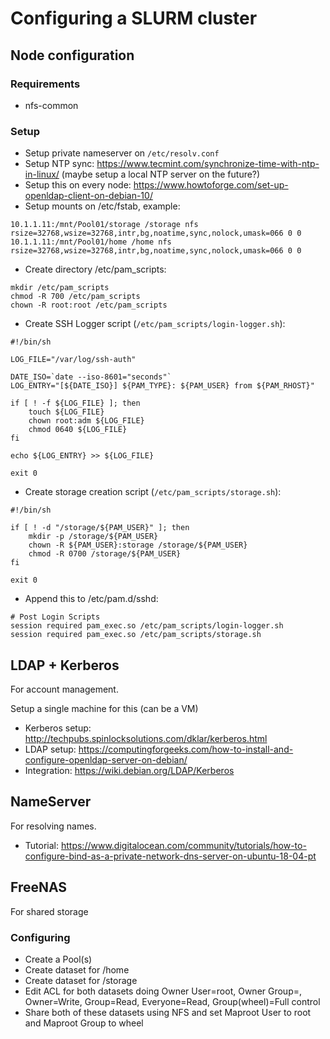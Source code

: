 
# Configuring a SLURM cluster

## Node configuration

### Requirements
* nfs-common

### Setup
* Setup private nameserver on `/etc/resolv.conf`
* Setup NTP sync: https://www.tecmint.com/synchronize-time-with-ntp-in-linux/ (maybe setup a local NTP server on the future?)
* Setup this on every node: https://www.howtoforge.com/set-up-openldap-client-on-debian-10/
* Setup mounts on /etc/fstab, example:
```
10.1.1.11:/mnt/Pool01/storage /storage nfs rsize=32768,wsize=32768,intr,bg,noatime,sync,nolock,umask=066 0 0
10.1.1.11:/mnt/Pool01/home /home nfs rsize=32768,wsize=32768,intr,bg,noatime,sync,nolock,umask=066 0 0
```
* Create directory /etc/pam_scripts:
```
mkdir /etc/pam_scripts
chmod -R 700 /etc/pam_scripts
chown -R root:root /etc/pam_scripts
```
* Create SSH Logger script (`/etc/pam_scripts/login-logger.sh`):
```
#!/bin/sh

LOG_FILE="/var/log/ssh-auth"

DATE_ISO=`date --iso-8601="seconds"`
LOG_ENTRY="[${DATE_ISO}] ${PAM_TYPE}: ${PAM_USER} from ${PAM_RHOST}"

if [ ! -f ${LOG_FILE} ]; then
	touch ${LOG_FILE}
	chown root:adm ${LOG_FILE}
	chmod 0640 ${LOG_FILE}
fi

echo ${LOG_ENTRY} >> ${LOG_FILE}

exit 0
```
* Create storage creation script  (`/etc/pam_scripts/storage.sh`):
```
#!/bin/sh

if [ ! -d "/storage/${PAM_USER}" ]; then
	mkdir -p /storage/${PAM_USER}
	chown -R ${PAM_USER}:storage /storage/${PAM_USER}
	chmod -R 0700 /storage/${PAM_USER}
fi

exit 0
```
* Append this to /etc/pam.d/sshd:
```
# Post Login Scripts
session required pam_exec.so /etc/pam_scripts/login-logger.sh
session required pam_exec.so /etc/pam_scripts/storage.sh
```

## LDAP + Kerberos

For account management.

Setup a single machine for this (can be a VM)

* Kerberos setup: http://techpubs.spinlocksolutions.com/dklar/kerberos.html
* LDAP setup: https://computingforgeeks.com/how-to-install-and-configure-openldap-server-on-debian/
* Integration: https://wiki.debian.org/LDAP/Kerberos

## NameServer

For resolving names.

* Tutorial: https://www.digitalocean.com/community/tutorials/how-to-configure-bind-as-a-private-network-dns-server-on-ubuntu-18-04-pt

## FreeNAS

For shared storage

### Configuring
* Create a Pool(s)
* Create dataset for /home
* Create dataset for /storage
* Edit ACL for both datasets doing Owner User=root, Owner Group=<your-custom>, Owner=Write, Group=Read, Everyone=Read, Group(wheel)=Full control
* Share both of these datasets using NFS and set Maproot User to root and Maproot Group to wheel

